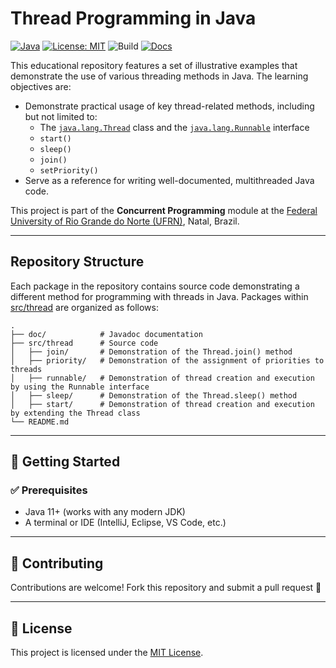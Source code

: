 # Thread Programming in Java

[![Java](https://img.shields.io/badge/Java-11%2B-orange?logo=java)](https://www.oracle.com/java/technologies/javase-downloads.html)
[![License: MIT](https://img.shields.io/badge/License-MIT-blue.svg)](LICENSE)
![Build](https://img.shields.io/badge/build-manual-lightgrey)
[![Docs](https://img.shields.io/badge/docs-Javadoc-green)](./doc/index.html)

This educational repository features a set of illustrative examples that demonstrate the use of various threading methods in Java. The learning objectives are:

- Demonstrate practical usage of key thread-related methods, including but not limited to:
    - The [`java.lang.Thread`](https://docs.oracle.com/en/java/javase/23/docs/api/java.base/java/lang/Thread.html) class and the [`java.lang.Runnable`](https://docs.oracle.com/en/java/javase/23/docs/api/java.base/java/lang/Runnable.html) interface
    - `start()`
    - `sleep()`
    - `join()`
    - `setPriority()`
- Serve as a reference for writing well-documented, multithreaded Java code.

This project is part of the **Concurrent Programming** module at the [Federal University of Rio Grande do Norte (UFRN)](https://www.ufrn.br), Natal, Brazil.

---

## Repository Structure

Each package in the repository contains source code demonstrating a different method for programming with threads in Java. Packages within [src/thread](src/thread) are organized as follows:

```
.
├── doc/            # Javadoc documentation
├── src/thread      # Source code
│   ├── join/       # Demonstration of the Thread.join() method
│   ├── priority/   # Demonstration of the assignment of priorities to threads
│   ├── runnable/   # Demonstration of thread creation and execution by using the Runnable interface
│   ├── sleep/      # Demonstration of the Thread.sleep() method
│   ├── start/      # Demonstration of thread creation and execution by extending the Thread class
└── README.md
```

---

## 🚀 Getting Started

### ✅ Prerequisites

- Java 11+ (works with any modern JDK)
- A terminal or IDE (IntelliJ, Eclipse, VS Code, etc.)

---

## 🤝 Contributing

Contributions are welcome! Fork this repository and submit a pull request 🚀

---

## 📜 License

This project is licensed under the [MIT License](LICENSE).
